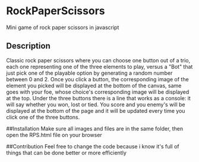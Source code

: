 # RockPaperScissors
Mini game of rock paper scissors in javascript 

## Description 
Classic rock paper scissors where you can choose one button out of a trio, each one representing one of the three elements to play, versus a "Bot" that just pick one of the playable option by generating a random number between 0 and 2. Once you click a button, the corresponding image of the element you picked will be displayed at the bottom of the canvas, same goes with your foe, whose choice's corresponding image will be displayed at the top. 
Under the three buttons there is a line that works as a console: it will say whether you won, lost or tied. You score and you enemy's will be displayed at the bottom of the page and it will be updated every time you click one of the three buttons.

##Installation 
Make sure all images and files are in the same folder, then open the RPS.html file on your browser

##Contribution
Feel free to change the code because i know it's full of things that can be done better or more efficiently
